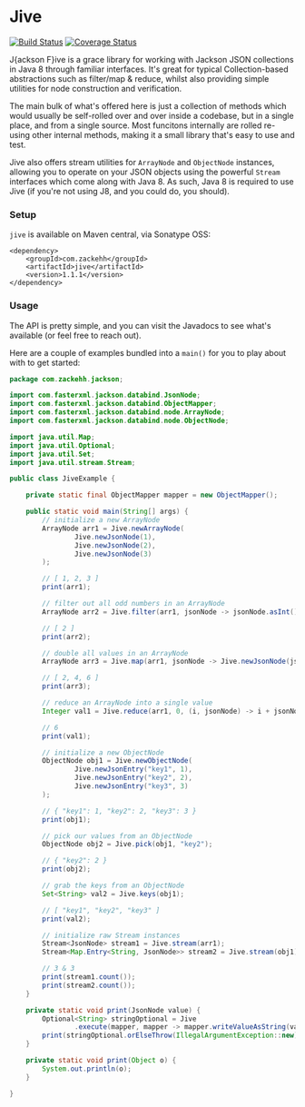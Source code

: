 # Jive

[![Build Status](https://travis-ci.org/zackehh/jive.svg?branch=master)](https://travis-ci.org/zackehh/jive) [![Coverage Status](https://coveralls.io/repos/zackehh/jive/badge.svg?branch=master&service=github)](https://coveralls.io/github/zackehh/jive?branch=master)

J{ackson F}ive is a grace library for working with Jackson JSON collections in Java 8 through familiar interfaces. It's great for typical Collection-based abstractions such as filter/map & reduce, whilst also providing simple utilities for node construction and verification.

The main bulk of what's offered here is just a collection of methods which would usually be self-rolled over and over inside a codebase, but in a single place, and from a single source. Most funcitons internally are rolled re-using other internal methods, making it a small library that's easy to use and test.

Jive also offers stream utilities for `ArrayNode` and `ObjectNode` instances, allowing you to operate on your JSON objects using the powerful `Stream` interfaces which come along with Java 8. As such, Java 8 is required to use Jive (if you're not using J8, and you could do, you should). 

### Setup

`jive` is available on Maven central, via Sonatype OSS:

```
<dependency>
    <groupId>com.zackehh</groupId>
    <artifactId>jive</artifactId>
    <version>1.1.1</version>
</dependency>
```

### Usage

The API is pretty simple, and you can visit the Javadocs to see what's available (or feel free to reach out).

Here are a couple of examples bundled into a `main()` for you to play about with to get started:

```java
package com.zackehh.jackson;

import com.fasterxml.jackson.databind.JsonNode;
import com.fasterxml.jackson.databind.ObjectMapper;
import com.fasterxml.jackson.databind.node.ArrayNode;
import com.fasterxml.jackson.databind.node.ObjectNode;

import java.util.Map;
import java.util.Optional;
import java.util.Set;
import java.util.stream.Stream;

public class JiveExample {

    private static final ObjectMapper mapper = new ObjectMapper();

    public static void main(String[] args) {
        // initialize a new ArrayNode
        ArrayNode arr1 = Jive.newArrayNode(
                Jive.newJsonNode(1),
                Jive.newJsonNode(2),
                Jive.newJsonNode(3)
        );

        // [ 1, 2, 3 ]
        print(arr1);

        // filter out all odd numbers in an ArrayNode
        ArrayNode arr2 = Jive.filter(arr1, jsonNode -> jsonNode.asInt() % 2 == 0);

        // [ 2 ]
        print(arr2);

        // double all values in an ArrayNode
        ArrayNode arr3 = Jive.map(arr1, jsonNode -> Jive.newJsonNode(jsonNode.asInt() * 2));

        // [ 2, 4, 6 ]
        print(arr3);

        // reduce an ArrayNode into a single value
        Integer val1 = Jive.reduce(arr1, 0, (i, jsonNode) -> i + jsonNode.asInt());

        // 6
        print(val1);

        // initialize a new ObjectNode
        ObjectNode obj1 = Jive.newObjectNode(
                Jive.newJsonEntry("key1", 1),
                Jive.newJsonEntry("key2", 2),
                Jive.newJsonEntry("key3", 3)
        );

        // { "key1": 1, "key2": 2, "key3": 3 }
        print(obj1);

        // pick our values from an ObjectNode
        ObjectNode obj2 = Jive.pick(obj1, "key2");

        // { "key2": 2 }
        print(obj2);

        // grab the keys from an ObjectNode
        Set<String> val2 = Jive.keys(obj1);

        // [ "key1", "key2", "key3" ]
        print(val2);

        // initialize raw Stream instances
        Stream<JsonNode> stream1 = Jive.stream(arr1);
        Stream<Map.Entry<String, JsonNode>> stream2 = Jive.stream(obj1);

        // 3 & 3
        print(stream1.count());
        print(stream2.count());
    }

    private static void print(JsonNode value) {
        Optional<String> stringOptional = Jive
                .execute(mapper, mapper -> mapper.writeValueAsString(value));
        print(stringOptional.orElseThrow(IllegalArgumentException::new));
    }

    private static void print(Object o) {
        System.out.println(o);
    }

}
```

